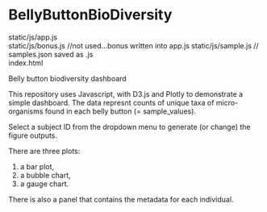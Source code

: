 # BellyButtonBioDiversity

static/js/app.js  
static/js/bonus.js //not used...bonus written into app.js 
static/js/sample.js // samples.json saved as .js  
index.html  

Belly button biodiversity dashboard

This repository uses Javascript, with D3.js and Plotly to demonstrate a simple dashboard. The data represnt counts of unique taxa of micro-organisms found in each belly button (= sample_values).

Select a subject ID from the dropdown menu to generate (or change) the figure outputs.

There are three plots: 
  1) a bar plot,  
  2) a bubble chart,  
  3) a gauge chart. 

There is also a panel that contains the metadata for each individual.
